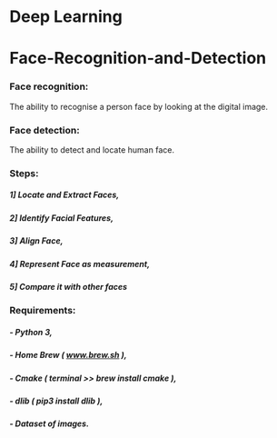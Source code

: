 # Deep Learning
# Face-Recognition-and-Detection


### Face recognition:  
The ability to recognise a person face by looking at the digital image.

### Face detection:
The ability to detect and locate human face.


### Steps: 

##### 1]  Locate and Extract Faces,
##### 2]  Identify Facial Features,
##### 3]  Align Face,
##### 4]  Represent Face as measurement,
##### 5]  Compare it with other faces

### Requirements:

##### - Python 3,
##### - Home Brew ( www.brew.sh ),
##### - Cmake ( terminal >> brew install cmake ),
##### - dlib ( pip3 install dlib ),
##### - Dataset of images.
